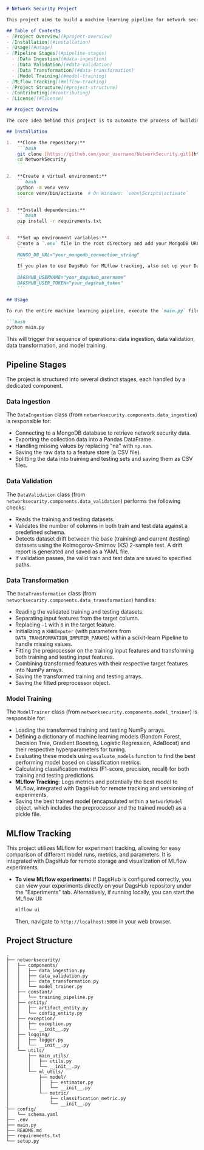 ````markdown
# Network Security Project

This project aims to build a machine learning pipeline for network security, specifically for detecting intrusions or anomalies within network traffic. The pipeline includes data ingestion, data validation, data transformation, and model training.

## Table of Contents
- [Project Overview](#project-overview)
- [Installation](#installation)
- [Usage](#usage)
- [Pipeline Stages](#pipeline-stages)
  - [Data Ingestion](#data-ingestion)
  - [Data Validation](#data-validation)
  - [Data Transformation](#data-transformation)
  - [Model Training](#model-training)
- [MLflow Tracking](#mlflow-tracking)
- [Project Structure](#project-structure)
- [Contributing](#contributing)
- [License](#license)

## Project Overview

The core idea behind this project is to automate the process of building and deploying a machine learning model that can identify malicious activities in network data. The pipeline is designed to be robust, handling data inconsistencies, drifts, and leveraging various machine learning models for optimal performance.

## Installation

1.  **Clone the repository:**
    ```bash
    git clone [https://github.com/your_username/NetworkSecurity.git](https://github.com/your_username/NetworkSecurity.git)
    cd NetworkSecurity
    ```

2.  **Create a virtual environment:**
    ```bash
    python -m venv venv
    source venv/bin/activate  # On Windows: `venv\Scripts\activate`
    ```

3.  **Install dependencies:**
    ```bash
    pip install -r requirements.txt
    ```

4.  **Set up environment variables:**
    Create a `.env` file in the root directory and add your MongoDB URL:
    ```
    MONGO_DB_URL="your_mongodb_connection_string"
    ```
    If you plan to use DagsHub for MLflow tracking, also set up your DagsHub credentials:
    ```
    DAGSHUB_USERNAME="your_dagshub_username"
    DAGSHUB_USER_TOKEN="your_dagshub_token"
    ```

## Usage

To run the entire machine learning pipeline, execute the `main.py` file:

```bash
python main.py
````

This will trigger the sequence of operations: data ingestion, data validation, data transformation, and model training.

## Pipeline Stages

The project is structured into several distinct stages, each handled by a dedicated component.

### Data Ingestion

The `DataIngestion` class (from `networksecurity.components.data_ingestion`) is responsible for:

  - Connecting to a MongoDB database to retrieve network security data.
  - Exporting the collection data into a Pandas DataFrame.
  - Handling missing values by replacing "na" with `np.nan`.
  - Saving the raw data to a feature store (a CSV file).
  - Splitting the data into training and testing sets and saving them as CSV files.

### Data Validation

The `DataValidation` class (from `networksecurity.components.data_validation`) performs the following checks:

  - Reads the training and testing datasets.
  - Validates the number of columns in both train and test data against a predefined schema.
  - Detects dataset drift between the base (training) and current (testing) datasets using the Kolmogorov-Smirnov (KS) 2-sample test. A drift report is generated and saved as a YAML file.
  - If validation passes, the valid train and test data are saved to specified paths.

### Data Transformation

The `DataTransformation` class (from `networksecurity.components.data_transformation`) handles:

  - Reading the validated training and testing datasets.
  - Separating input features from the target column.
  - Replacing `-1` with `0` in the target feature.
  - Initializing a `KNNImputer` (with parameters from `DATA_TRANSFORMATION_IMPUTER_PARAMS`) within a scikit-learn Pipeline to handle missing values.
  - Fitting the preprocessor on the training input features and transforming both training and testing input features.
  - Combining transformed features with their respective target features into NumPy arrays.
  - Saving the transformed training and testing arrays.
  - Saving the fitted preprocessor object.

### Model Training

The `ModelTrainer` class (from `networksecurity.components.model_trainer`) is responsible for:

  - Loading the transformed training and testing NumPy arrays.
  - Defining a dictionary of machine learning models (Random Forest, Decision Tree, Gradient Boosting, Logistic Regression, AdaBoost) and their respective hyperparameters for tuning.
  - Evaluating these models using `evaluate_models` function to find the best performing model based on classification metrics.
  - Calculating classification metrics (F1-score, precision, recall) for both training and testing predictions.
  - **MLflow Tracking**: Logs metrics and potentially the best model to MLflow, integrated with DagsHub for remote tracking and versioning of experiments.
  - Saving the best trained model (encapsulated within a `NetworkModel` object, which includes the preprocessor and the trained model) as a pickle file.

## MLflow Tracking

This project utilizes MLflow for experiment tracking, allowing for easy comparison of different model runs, metrics, and parameters. It is integrated with DagsHub for remote storage and visualization of MLflow experiments.

  - **To view MLflow experiments:**
    If DagsHub is configured correctly, you can view your experiments directly on your DagsHub repository under the "Experiments" tab.
    Alternatively, if running locally, you can start the MLflow UI:
    ```bash
    mlflow ui
    ```
    Then, navigate to `http://localhost:5000` in your web browser.

## Project Structure

```
.
├── networksecurity/
│   ├── components/
│   │   ├── data_ingestion.py
│   │   ├── data_validation.py
│   │   ├── data_transformation.py
│   │   └── model_trainer.py
│   ├── constant/
│   │   └── training_pipeline.py
│   ├── entity/
│   │   ├── artifact_entity.py
│   │   └── config_entity.py
│   ├── exception/
│   │   ├── exception.py
│   │   └── __init__.py
│   ├── logging/
│   │   ├── logger.py
│   │   └── __init__.py
│   └── utils/
│       ├── main_utils/
│       │   ├── utils.py
│       │   └── __init__.py
│       └── ml_utils/
│           ├── model/
│           │   ├── estimator.py
│           │   └── __init__.py
│           └── metric/
│               ├── classification_metric.py
│               └── __init__.py
├── config/
│   └── schema.yaml
├── .env
├── main.py
├── README.md
├── requirements.txt
└── setup.py
```

